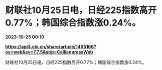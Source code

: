 # 财联社10月25日电，日经225指数高开0.77%；韩国综合指数涨0.24%。

**2023-10-25 00:10**

**https://api3.cls.cn/share/article/1495166?os=web&sv=7.7.5&app=CailianpressWeb**

财联社10月25日电，日经225指数高开0.77%；韩国综合指数涨0.24%。